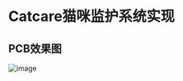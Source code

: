 # Catcare猫咪监护系统实现  
## PCB效果图  
![image](https://github.com/hemo528/catcare/assets/40025914/6ae8ad39-1e9d-4321-b911-20999884dbde)
